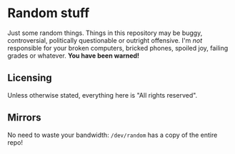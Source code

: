 # Random stuff
Just some random things. Things in this repository may be buggy, controversial, politically questionable or outright offensive. I'm *not* responsible for your broken computers, bricked phones, spoiled joy, failing grades or whatever. **You have been warned!**

## Licensing
Unless otherwise stated, everything here is "All rights reserved".

## Mirrors
No need to waste your bandwidth: `/dev/random` has a copy of the entire repo!
